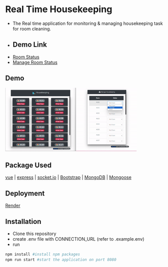 # Real Time Housekeeping

- The Real time application for monitoring & managing housekeeping task for room cleaning.
- ## Demo Link
- [Room Status](https://housekeeping-real-time.onrender.com/)
- [Manage Room Status](https://housekeeping-real-time.onrender.com/manage-rooms)

## Demo

<img src="./img/house-keeping-demo.gif"  height="200" />

## Package Used

[vue](https://vuejs.org/) |
[express](https://expressjs.com/) |
[socket.io](https://socket.io/) |
[Bootstrap](https://getbootstrap.com/) |
[MongoDB](https://www.mongodb.com/atlas/database) |
[Mongoose](https://www.npmjs.com/package/mongoose)

## Deployment

[Render](https://render.com/)

## Installation

- Clone this repository
- create .env file with CONNECTION_URL (refer to .example.env)
- run

```bash
npm install #install npm packages
npm run start #start the application on port 8080
```
